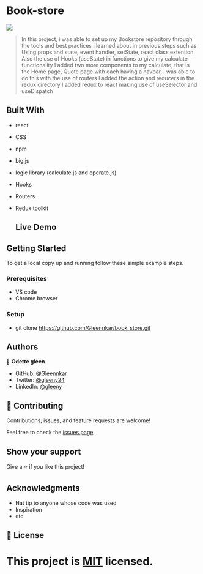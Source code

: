 # Book-store



![](https://img.shields.io/badge/Microverse-blueviolet)



> In this project, i was able to set up my Bookstore repository through the tools and best practices i learned about in previous steps such as Using props and state, event handler, setState, react class extention
> Also the use of Hooks (useState) in functions to give my calculate functionality
> I added two more components to my calculate, that is the Home page, Quote page with each having a navbar, i was able to do this with the use of routers
> I added the action and reducers in the redux directory
> I added redux to react making use of useSelector and useDispatch


## Built With

- react
- CSS
- npm
- big.js
- logic library (calculate.js and operate.js)
- Hooks
- Routers
- Redux toolkit



  ## Live Demo




## Getting Started



To get a local copy up and running follow these simple example steps.

### Prerequisites
- VS code
- Chrome browser

### Setup
- git clone  https://github.com/Gleennkar/book_store.git




## Authors

👤 **Odette gleen**

- GitHub: [@Gleennkar](https://github.com/Gleennkar)
- Twitter: [@gleeny24](https://twitter.com/twitterhandle)
- LinkedIn: [@gleeny](https://www.linkedin.com/in/gleeny-nkar-aa3917182)


## 🤝 Contributing

Contributions, issues, and feature requests are welcome!

Feel free to check the [issues page](../../issues/).

## Show your support

Give a ⭐️ if you like this project!

## Acknowledgments

- Hat tip to anyone whose code was used
- Inspiration
- etc

## 📝 License

This project is [MIT](./MIT.md) licensed.
=======

